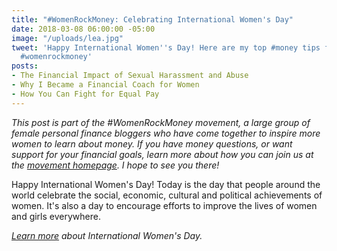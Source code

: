 ```yaml
---
title: "#WomenRockMoney: Celebrating International Women's Day"
date: 2018-03-08 06:00:00 -05:00
image: "/uploads/lea.jpg"
tweet: 'Happy International Women''s Day! Here are my top #money tips for #women.
  #womenrockmoney'
posts:
- The Financial Impact of Sexual Harassment and Abuse
- Why I Became a Financial Coach for Women
- How You Can Fight for Equal Pay
---
```


*This post is part of the #WomenRockMoney movement, a large group of female personal finance bloggers who have come together to inspire more women to learn about money. If you have money questions, or want support for your financial goals, learn more about how you can join us at the [movement homepage](https://www.mamafishsaves.com/womenrockmoney-movement/). I hope to see you there!*

Happy International Women's Day! Today is the day that people around the world celebrate the social, economic, cultural and political achievements of women. It's also a day to encourage efforts to improve the lives of women and girls everywhere.

*[Learn more](https://www.internationalwomensday.com/About) about International Women's Day.*